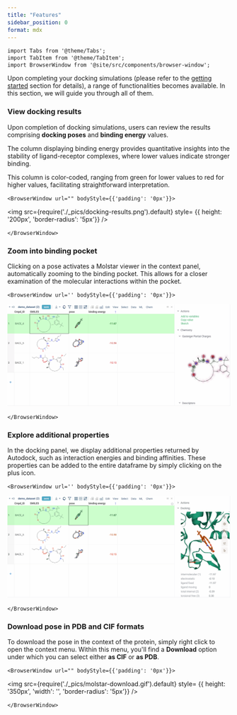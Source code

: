 ```yaml
---
title: "Features"
sidebar_position: 0
format: mdx
---
```


```mdx-code-block
import Tabs from '@theme/Tabs';
import TabItem from '@theme/TabItem';
import BrowserWindow from '@site/src/components/browser-window';
```

Upon completing your docking simulations (please refer to the [getting started](./getting-started) section for details),
a range of functionalities becomes available. In this section, we will guide you through all of them.

### View docking results

<div style = {{ display: 'flex' }}>

<div style = {{ width: '50%' }}>

Upon completion of docking simulations, users can review the results comprising **docking poses** and **binding energy** values.

The column displaying binding energy provides quantitative insights into the stability of ligand-receptor complexes, where
lower values indicate stronger binding.

This column is color-coded, ranging from green for lower values to red for higher values,
facilitating straightforward interpretation.

</div>

<div style = {{ width: '50%', display: 'flex', gap: '20px', 'justify-content': 'end' }}>

```mdx-code-block
<BrowserWindow url="" bodyStyle={{'padding': '0px'}}>
```

<img
  src={require('./_pics/docking-results.png').default}
  style= {{ height: '200px', 'border-radius': '5px'}}
/>

```mdx-code-block
</BrowserWindow>
```

</div>

</div>

### Zoom into binding pocket

Clicking on a pose activates a Molstar viewer in the context panel, automatically zooming to the binding pocket.
This allows for a closer examination of the molecular interactions within the pocket.

```mdx-code-block
<BrowserWindow url='' bodyStyle={{'padding': '0px'}}>
```

![docking-simulations](./_pics/zoom-into-pocket.gif)

```mdx-code-block
</BrowserWindow>
```

### Explore additional properties

In the docking panel, we display additional properties returned by Autodock, such as interaction energies and binding affinities.
These properties can be added to the entire dataframe by simply clicking on the plus icon.

```mdx-code-block
<BrowserWindow url='' bodyStyle={{'padding': '0px'}}>
```

![docking-simulations](./_pics/additional-properties.gif)

```mdx-code-block
</BrowserWindow>
```

### Download pose in PDB and CIF formats

<div style = {{ display: 'flex' }}>

<div style = {{ width: '50%' }}>

To download the pose in the context of the protein, simply right click to open the context menu.
Within this menu, you'll find a **Download** option under which you can select either **as CIF** or **as PDB**. 

</div>

<div style = {{ width: '50%', display: 'flex', gap: '20px', 'justify-content': 'end' }}>

```mdx-code-block
<BrowserWindow url="" bodyStyle={{'padding': '0px'}}>
```

<img
  src={require('./_pics/molstar-download.gif').default}
  style= {{ height: '350px', 'width': '', 'border-radius': '5px'}}
/>

```mdx-code-block
</BrowserWindow>
```

</div>

</div>